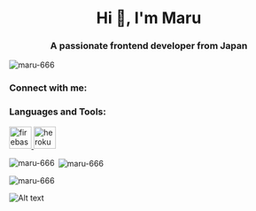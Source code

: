 <h1 align="center">Hi 👋, I'm Maru</h1>
<h3 align="center">A passionate frontend developer from Japan</h3>

<p align="left"> <img src="https://komarev.com/ghpvc/?username=maru-666&label=Profile%20views&color=0e75b6&style=flat" alt="maru-666" /> </p>

<h3 align="left">Connect with me:</h3>
<p align="left">
</p>

<h3 align="left">Languages and Tools:</h3>
<p align="left"> <a href="https://firebase.google.com/" target="_blank" rel="noreferrer"> <img src="https://www.vectorlogo.zone/logos/firebase/firebase-icon.svg" alt="firebase" width="40" height="40"/> </a> <a href="https://heroku.com" target="_blank" rel="noreferrer"> <img src="https://www.vectorlogo.zone/logos/heroku/heroku-icon.svg" alt="heroku" width="40" height="40"/> </a> </p>

<p><img align="left" src="https://github-readme-stats.vercel.app/api/top-langs?username=maru-666&show_icons=true&locale=en&layout=compact" alt="maru-666" /></p>

<p>&nbsp;<img align="center" src="https://github-readme-stats.vercel.app/api?username=maru-666&show_icons=true&locale=en" alt="maru-666" /></p>

<p><img align="center" src="https://github-readme-streak-stats.herokuapp.com/?user=maru-666&" alt="maru-666" /></p>


![Alt text](https://spotify-recently-played-readme.vercel.app/api?user=31wnqymccxgijfrmwhdzccdcetra)
